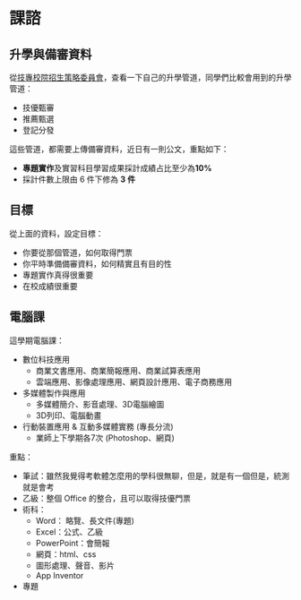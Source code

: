 # 課諮

## 升學與備審資料

從[技專校院招生策略委員會](https://www.techadmi.edu.tw/)，查看一下自己的升學管道，同學們比較會用到的升學管道：

- 技優甄審
- 推薦甄選
- 登記分發

這些管道，都需要上傳備審資料，近日有一則公文，重點如下：

- **專題實作**及實習科目學習成果採計成績占比至少為**10%**
- 採計件數上限由 6 件下修為 **3 件**

## 目標

從上面的資料，設定目標：

- 你要從那個管道，如何取得門票
- 你平時準備備審資料，如何精實且有目的性
- 專題實作真得很重要
- 在校成績很重要


## 電腦課

這學期電腦課：

- 數位科技應用
    - 商業文書應用、商業簡報應用、商業試算表應用
    - 雲端應用、影像處理應用、網頁設計應用、電子商務應用
- 多媒體製作與應用
    - 多媒體簡介、影音處理、3D電腦繪圖
    - 3D列印、電腦動畫
- 行動裝置應用 & 互動多媒體實務 (專長分流)
    - 業師上下學期各7次 (Photoshop、網頁)

重點：

- 筆試：雖然我覺得考軟體怎麼用的學科很無聊，但是，就是有一個但是，統測就是會考
- 乙級：整個 Office 的整合，且可以取得技優門票
- 術科：
    - Word： 略覽、長文件(專題)
    - Excel：公式、乙級
    - PowerPoint：會簡報
    - 網頁：html、css
    - 圖形處理、聲音、影片
    - App Inventor
- 專題
